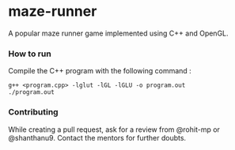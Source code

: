 # maze-runner
A popular maze runner game implemented using C++ and OpenGL.

### How to run
Compile the C++ program with the following command :
```
g++ <program.cpp> -lglut -lGL -lGLU -o program.out
./program.out
```

### Contributing
While creating a pull request, ask for a review from @rohit-mp or @shanthanu9.
Contact the mentors for further doubts.

